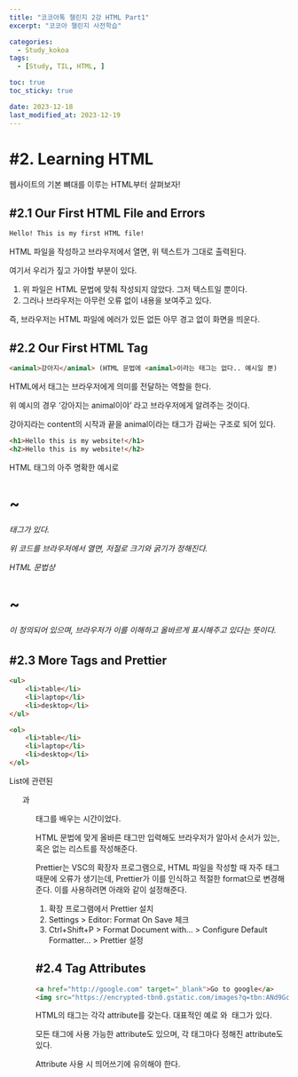 ```yaml
---
title: "코코아톡 챌린지 2강 HTML Part1"
excerpt: "코코아 챌린지 사전학습"

categories:
  - Study_kokoa
tags:
  - [Study, TIL, HTML, ]

toc: true
toc_sticky: true

date: 2023-12-18
last_modified_at: 2023-12-19
---
```



# #2. Learning HTML

웹사이트의 기본 뼈대를 이루는 HTML부터 살펴보자!

## #2.1 Our First HTML File and Errors

```HTML
Hello! This is my first HTML file!
```

HTML 파일을 작성하고 브라우저에서 열면, 위 텍스트가 그대로 출력된다.

여기서 우리가 짚고 가야할 부분이 있다.

1. 위 파일은 HTML 문법에 맞춰 작성되지 않았다. 그저 텍스트일 뿐이다.
2. 그러나 브라우저는 아무런 오류 없이 내용을 보여주고 있다.

즉, 브라우저는 HTML 파일에 에러가 있든 없든 아무 경고 없이 화면을 띄운다.

## #2.2 Our First HTML Tag

```HTML
<animal>강아지</animal> (HTML 문법에 <animal>이라는 태그는 없다.. 예시일 뿐)
```

HTML에서 태그는 브라우저에게 의미를 전달하는 역할을 한다.

위 예시의 경우 ‘강아지는 animal이야’ 라고 브라우저에게 알려주는 것이다.

강아지라는 content의 시작과 끝을 animal이라는 태그가 감싸는 구조로 되어 있다.


```HTML
<h1>Hello this is my website!</h1>
<h2>Hello this is my website!</h2>
```

HTML 태그의 아주 명확한 예시로 <h1> ~ <h6> 태그가 있다.

위 코드를 브라우저에서 열면, 저절로 크기와 굵기가 정해진다.

HTML 문법상 <h1> ~ <h6>이 정의되어 있으며, 브라우저가 이를 이해하고 올바르게 표시해주고 있다는 뜻이다.

## #2.3 More Tags and Prettier

```HTML
<ul>
    <li>table</li>
    <li>laptop</li>
    <li>desktop</li>
</ul>

<ol>
    <li>table</li>
    <li>laptop</li>
    <li>desktop</li>
</ol>
```

List에 관련된 <ul>과 <ol> 태그를 배우는 시간이었다.

HTML 문법에 맞게 올바른 태그만 입력해도 브라우저가 알아서 순서가 있는, 혹은 없는 리스트를 작성해준다.

  Prettier는 VSC의 확장자 프로그램으로, HTML 파일을 작성할 때 자주 태그 때문에 오류가 생기는데, Prettier가 이를 인식하고 적절한 format으로 변경해준다. 이를 사용하려면 아래와 같이 설정해준다.

  1. 확장 프로그램에서 Prettier 설치
  2. Settings > Editor: Format On Save 체크
  3. Ctrl+Shift+P > Format Document with… > Configure Default Formatter… > Prettier 설정

## #2.4 Tag Attributes

```HTML
<a href="http://google.com" target="_blank">Go to google</a>
<img src="https://encrypted-tbn0.gstatic.com/images?q=tbn:ANd9GcSYscfUBUbqwGd_DHVhG-ZjCOD7MUpxp4uhNe7toUg4ug&s"/>
```

HTML의 태그는 각각 attribute를 갖는다. 대표적인 예로 <a>와 <img> 태그가 있다.

모든 태그에 사용 가능한 attribute도 있으며, 각 태그마다 정해진 attribute도 있다.

Attribute 사용 시 띄어쓰기에 유의해야 한다.